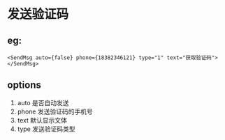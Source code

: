 # 发送验证码
## eg:
```
<SendMsg auto={false} phone={18382346121} type="1" text="获取验证码"></SendMsg>
```
## options
1. auto 
    是否自动发送
2. phone
    发送验证码的手机号
3. text
    默认显示文体
4. type
    发送验证码类型